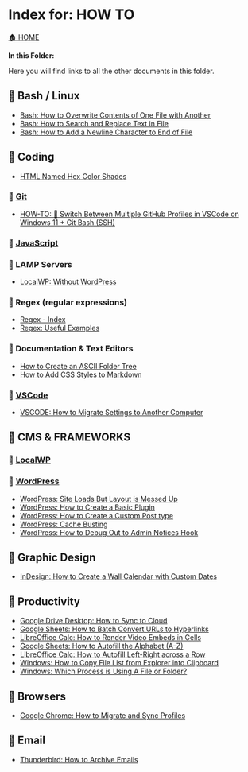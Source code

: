 <link rel="stylesheet" href="../_css/main.css">

# Index for: HOW TO

[🏚️ HOME](../README.md)

**In this Folder:**


<section class="ehw-doc-descr">

Here you will find links to all the other documents in this folder.

</section>


## 📂 Bash / Linux

- [Bash: How to Overwrite Contents of One File with Another](/how-to/bash-copy-file-contents.md)
- [Bash: How to Search and Replace Text in File](/how-to/bash-search-replace-file-content.md)
- [Bash: How to Add a Newline Character to End of File](/how-to/bash-append-newline-to-file.md)

## 📂 Coding

- [HTML Named Hex Color Shades](/coding/html-hex-colors.md)

### 📂 [Git](/coding/git.md)

- [HOW-TO: 📘 Switch Between Multiple GitHub Profiles in VSCode on Windows 11 + Git Bash (SSH)](/how-to/github-mult-profiles-ssh.md)
  
### 📂 [JavaScript](/coding/javascript.md)

### 📂 LAMP Servers

- [LocalWP: Without WordPress](/how-to/localwp-non-wp-site.md)

### 📂 Regex (regular expressions)

- [Regex - Index](/coding/regex.md)
- [Regex: Useful Examples](/how-to/regex-examples.md)

### 📂 Documentation & Text Editors

- [How to Create an ASCII Folder Tree](/how-to/create-ascii-folder-tree.md)
- [How to Add CSS Styles to Markdown](/how-to/style-markdown.md)


### 📂 [VSCode](/coding/vscode.md)

- [VSCODE: How to Migrate Settings to Another Computer](/how-to/vscode-migrate-settings.md)

## 📂 CMS & FRAMEWORKS

### 📂 [LocalWP](/coding/git.md)

### 📂 [WordPress](/wp/index.md)

- [WordPress: Site Loads But Layout is Messed Up](/how-to/wp-site-missing-css.md)
- [WordPress: How to Create a Basic Plugin](/how-to/wp-create-plugin.md)
- [WordPress: How to Create a Custom Post type](/how-to/wp-create-cpt.md)
- [WordPress: Cache Busting](./wp-cache-busting.md)
- [WordPress: How to Debug Out to Admin Notices Hook](./wp-admin-debug.md)

## 📂 Graphic Design

- [InDesign: How to Create a Wall Calendar with Custom Dates](/how-to/indesign-calendar.md)

## 📂 Productivity

- [Google Drive Desktop: How to Sync to Cloud](/how-to/gdrive-sync.md)
- [Google Sheets: How to Batch Convert URLs to Hyperlinks](/how-to/gsheets-batch-hyperlinks.md)
- [LibreOffice Calc: How to Render Video Embeds in Cells](/how-to/lo-calc-render-vids.md)
- [Google Sheets: How to Autofill the Alphabet (A-Z)](/how-to/gsheets-autofill-alphabet.md)
- [LibreOffice Calc: How to Autofill Left-Right across a Row](/how-to/lo-calc-autofill-ltr.md)
- [Windows: How to Copy File List from Explorer into Clipboard](/how-to/win-copy-files-clipboard.md)
- [Windows: Which Process is Using A File or Folder?](/how-to/win-process-using-folder.md)

## 📂 Browsers

- [Google Chrome: How to Migrate and Sync Profiles](/how-to/chrome-sync-profile.md)

## 📂 Email

- [Thunderbird: How to Archive Emails](/how-to/tbird-archive-emails.md)
